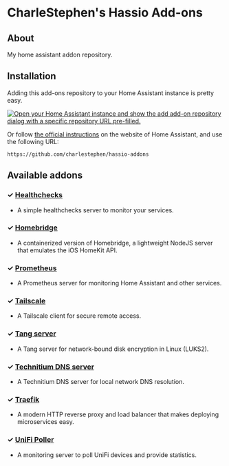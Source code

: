 # CharleStephen's Hassio Add-ons

## About

My home assistant addon repository.

## Installation

Adding this add-ons repository to your Home Assistant instance is pretty easy.

[![Open your Home Assistant instance and show the add add-on repository dialog with a specific repository URL pre-filled.](https://my.home-assistant.io/badges/supervisor_add_addon_repository.svg)](https://my.home-assistant.io/redirect/supervisor_add_addon_repository/?repository_url=https%3A%2F%2Fgithub.com%2Fcharlestephen%2Fhassio-addons)

Or follow [the official instructions][instructions] on the website of Home Assistant, and use the following URL:

```
https://github.com/charlestephen/hassio-addons
```

## Available addons

[//]: # "ADDONLIST_START"

### &#10003; [Healthchecks](healthchecks/)

- A simple healthchecks server to monitor your services.

### &#10003; [Homebridge](homebridge/)

- A containerized version of Homebridge, a lightweight NodeJS server that emulates the iOS HomeKit API.

### &#10003; [Prometheus](prometheus/)

- A Prometheus server for monitoring Home Assistant and other services.

### &#10003; [Tailscale](tailscale/)

- A Tailscale client for secure remote access.

### &#10003; [Tang server](tang/)

- A Tang server for network-bound disk encryption in Linux (LUKS2).

### &#10003; [Technitium DNS server](technitium/)

- A Technitium DNS server for local network DNS resolution.

### &#10003; [Traefik](traefik/)

- A modern HTTP reverse proxy and load balancer that makes deploying microservices easy.

### &#10003; [UniFi Poller](unpoller/)

- A monitoring server to poll UniFi devices and provide statistics.

[//]: # "ADDONLIST_END"

[instructions]: https://home-assistant.io/hassio/installing_third_party_addons